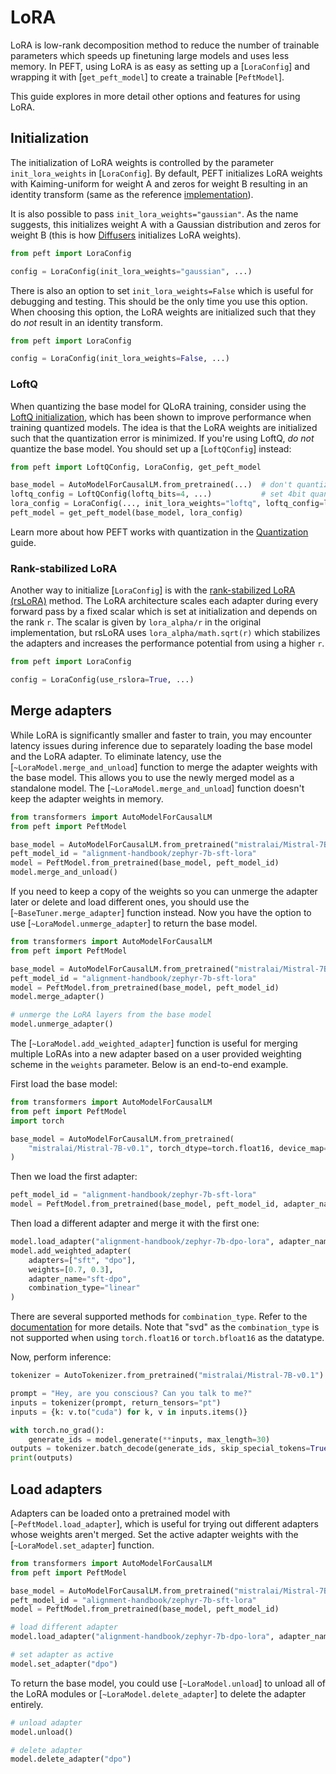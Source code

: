 <!--Copyright 2023 The HuggingFace Team. All rights reserved.

Licensed under the Apache License, Version 2.0 (the "License"); you may not use this file except in compliance with
the License. You may obtain a copy of the License at

http://www.apache.org/licenses/LICENSE-2.0

Unless required by applicable law or agreed to in writing, software distributed under the License is distributed on
an "AS IS" BASIS, WITHOUT WARRANTIES OR CONDITIONS OF ANY KIND, either express or implied. See the License for the
specific language governing permissions and limitations under the License.

⚠️ Note that this file is in Markdown but contain specific syntax for our doc-builder (similar to MDX) that may not be
rendered properly in your Markdown viewer.

-->

# LoRA

LoRA is low-rank decomposition method to reduce the number of trainable parameters which speeds up finetuning large models and uses less memory. In PEFT, using LoRA is as easy as setting up a [`LoraConfig`] and wrapping it with [`get_peft_model`] to create a trainable [`PeftModel`].

This guide explores in more detail other options and features for using LoRA.

## Initialization

The initialization of LoRA weights is controlled by the parameter `init_lora_weights` in [`LoraConfig`]. By default, PEFT initializes LoRA weights with Kaiming-uniform for weight A and zeros for weight B resulting in an identity transform (same as the reference [implementation](https://github.com/microsoft/LoRA)).

It is also possible to pass `init_lora_weights="gaussian"`. As the name suggests, this initializes weight A with a Gaussian distribution and zeros for weight B (this is how [Diffusers](https://huggingface.co/docs/diffusers/index) initializes LoRA weights).

```py
from peft import LoraConfig

config = LoraConfig(init_lora_weights="gaussian", ...)
```

There is also an option to set `init_lora_weights=False` which is useful for debugging and testing. This should be the only time you use this option. When choosing this option, the LoRA weights are initialized such that they do *not* result in an identity transform.

```py
from peft import LoraConfig

config = LoraConfig(init_lora_weights=False, ...)
```

### LoftQ

When quantizing the base model for QLoRA training, consider using the [LoftQ initialization](https://arxiv.org/abs/2310.08659), which has been shown to improve performance when training quantized models. The idea is that the LoRA weights are initialized such that the quantization error is minimized. If you're using LoftQ, *do not* quantize the base model. You should set up a [`LoftQConfig`] instead:

```python
from peft import LoftQConfig, LoraConfig, get_peft_model

base_model = AutoModelForCausalLM.from_pretrained(...)  # don't quantize here
loftq_config = LoftQConfig(loftq_bits=4, ...)           # set 4bit quantization
lora_config = LoraConfig(..., init_lora_weights="loftq", loftq_config=loftq_config)
peft_model = get_peft_model(base_model, lora_config)
```

<Tip>

Learn more about how PEFT works with quantization in the [Quantization](quantization) guide.

</Tip>

### Rank-stabilized LoRA

Another way to initialize [`LoraConfig`] is with the [rank-stabilized LoRA (rsLoRA)](https://huggingface.co/papers/2312.03732) method. The LoRA architecture scales each adapter during every forward pass by a fixed scalar which is set at initialization and depends on the rank `r`. The scalar is given by `lora_alpha/r` in the original implementation, but rsLoRA uses `lora_alpha/math.sqrt(r)` which stabilizes the adapters and increases the performance potential from using a higher `r`.

```py
from peft import LoraConfig

config = LoraConfig(use_rslora=True, ...)
```

## Merge adapters

While LoRA is significantly smaller and faster to train, you may encounter latency issues during inference due to separately loading the base model and the LoRA adapter. To eliminate latency, use the [`~LoraModel.merge_and_unload`] function to merge the adapter weights with the base model. This allows you to use the newly merged model as a standalone model. The [`~LoraModel.merge_and_unload`] function doesn't keep the adapter weights in memory.

```py
from transformers import AutoModelForCausalLM
from peft import PeftModel

base_model = AutoModelForCausalLM.from_pretrained("mistralai/Mistral-7B-v0.1")
peft_model_id = "alignment-handbook/zephyr-7b-sft-lora"
model = PeftModel.from_pretrained(base_model, peft_model_id)
model.merge_and_unload()
```

If you need to keep a copy of the weights so you can unmerge the adapter later or delete and load different ones, you should use the [`~BaseTuner.merge_adapter`] function instead. Now you have the option to use [`~LoraModel.unmerge_adapter`] to return the base model.

```py
from transformers import AutoModelForCausalLM
from peft import PeftModel

base_model = AutoModelForCausalLM.from_pretrained("mistralai/Mistral-7B-v0.1")
peft_model_id = "alignment-handbook/zephyr-7b-sft-lora"
model = PeftModel.from_pretrained(base_model, peft_model_id)
model.merge_adapter()

# unmerge the LoRA layers from the base model
model.unmerge_adapter()
```

The [`~LoraModel.add_weighted_adapter`] function is useful for merging multiple LoRAs into a new adapter based on a user provided weighting scheme in the `weights` parameter. Below is an end-to-end example.

First load the base model:

```python
from transformers import AutoModelForCausalLM
from peft import PeftModel
import torch

base_model = AutoModelForCausalLM.from_pretrained(
    "mistralai/Mistral-7B-v0.1", torch_dtype=torch.float16, device_map="auto"
)
```

Then we load the first adapter: 

```python
peft_model_id = "alignment-handbook/zephyr-7b-sft-lora"
model = PeftModel.from_pretrained(base_model, peft_model_id, adapter_name="sft")
```

Then load a different adapter and merge it with the first one:

```python
model.load_adapter("alignment-handbook/zephyr-7b-dpo-lora", adapter_name="dpo")
model.add_weighted_adapter(
    adapters=["sft", "dpo"],
    weights=[0.7, 0.3],
    adapter_name="sft-dpo",
    combination_type="linear"
)
```

<Tip>

There are several supported methods for `combination_type`. Refer to the [documentation](../package_reference/lora#peft.LoraModel.add_weighted_adapter) for more details. Note that "svd" as the `combination_type` is not supported when using `torch.float16` or `torch.bfloat16` as the datatype.

</Tip>

Now, perform inference:

```python
tokenizer = AutoTokenizer.from_pretrained("mistralai/Mistral-7B-v0.1")

prompt = "Hey, are you conscious? Can you talk to me?"
inputs = tokenizer(prompt, return_tensors="pt")
inputs = {k: v.to("cuda") for k, v in inputs.items()}

with torch.no_grad():
    generate_ids = model.generate(**inputs, max_length=30)
outputs = tokenizer.batch_decode(generate_ids, skip_special_tokens=True, clean_up_tokenization_spaces=False)[0]
print(outputs)
```

## Load adapters

Adapters can be loaded onto a pretrained model with [`~PeftModel.load_adapter`], which is useful for trying out different adapters whose weights aren't merged. Set the active adapter weights with the [`~LoraModel.set_adapter`] function.

```py
from transformers import AutoModelForCausalLM
from peft import PeftModel

base_model = AutoModelForCausalLM.from_pretrained("mistralai/Mistral-7B-v0.1")
peft_model_id = "alignment-handbook/zephyr-7b-sft-lora"
model = PeftModel.from_pretrained(base_model, peft_model_id)

# load different adapter
model.load_adapter("alignment-handbook/zephyr-7b-dpo-lora", adapter_name="dpo")

# set adapter as active
model.set_adapter("dpo")
```

To return the base model, you could use [`~LoraModel.unload`] to unload all of the LoRA modules or [`~LoraModel.delete_adapter`] to delete the adapter entirely.

```py
# unload adapter
model.unload()

# delete adapter
model.delete_adapter("dpo")
```